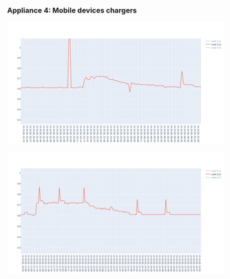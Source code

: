 ### Appliance 4: Mobile devices chargers

![Captured power signature 4](src/images/Charger.png)

![Mobile device charger signature](src/images/Charger-confirmation.png)
